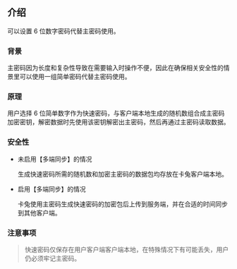 ## 介绍
可以设置 6 位数字密码代替主密码使用。

### 背景
主密码因为长度和复杂性导致在需要输入时操作不便，因此在确保相关安全性的情景里可以使用一组简单密码代替主密码使用。

### 原理
用户选择 6 位简单数字作为快速密码，与客户端本地生成的随机数组合成主密码加密密钥，解密数据时先使用该密钥解密出主密码，然后再通过主密码读取数据。

### 安全性
- 未启用【多端同步】的情况

    生成快速密码所需的随机数和加密主密码的数据包均存放在卡兔客户端本地。

- 启用【多端同步】的情况

    卡兔使用主密码生成快速密码的加密包后上传到服务端，并在合适的时间同步到其他客户端。


### 注意事项
> 快速密码仅保存在用户客户端客户端本地，在特殊情况下有可能丢失，用户仍必须牢记主密码。